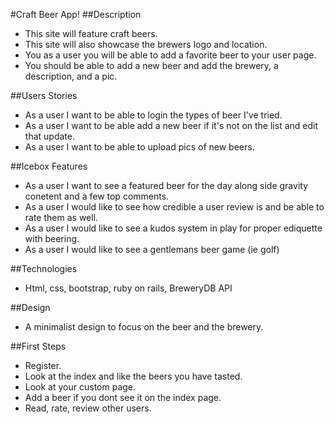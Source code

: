 #Craft Beer App!
##Description

* This site will feature craft beers.
* This site will also showcase the brewers logo and location.
* You as a user you will be able to add a favorite beer to your user page.
* You should be able to add a new beer and add the brewery, a description, and a pic.

##Users Stories

* As a user I want to be able to login the types of beer I've tried.
* As a user I want to be able add a new beer if it's not on the list and edit that update.
* As a user I want to be able to upload pics of new beers.

##Icebox Features

* As a user I want to see a featured beer for the day along side gravity conetent and a few top comments.
* As a user I would like to see how credible a user review is and be able to rate them as well.
* As a user I would like to see a kudos system in play for proper ediquette with beering.
* As a user I would like to see a gentlemans beer game (ie golf)

##Technologies

* Html, css, bootstrap, ruby on rails, BreweryDB API

##Design

* A minimalist design to focus on the beer and the brewery.

##First Steps

* Register.
* Look at the index and like the beers you have tasted.
* Look at your custom page.
* Add a beer if you dont see it on the index page.
* Read, rate, review other users.
